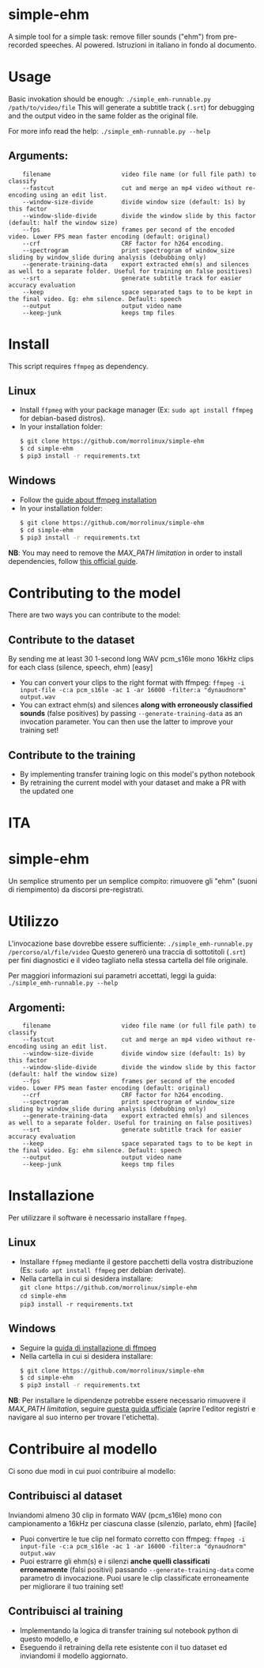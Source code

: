 # simple-ehm
A simple tool for a simple task: remove filler sounds ("ehm") from pre-recorded speeches. AI powered.
Istruzioni in italiano in fondo al documento.

# Usage
Basic invokation should be enough:
`./simple_emh-runnable.py /path/to/video/file`
This will generate a subtitle track (`.srt`) for debugging and the output video in the same folder as the original file.

For more info read the help:
`./simple_emh-runnable.py --help`

## Arguments:
```text
    filename                    video file name (or full file path) to classify
    --fastcut                   cut and merge an mp4 video without re-encoding using an edit list.
    --window-size-divide        divide window size (default: 1s) by this factor
    --window-slide-divide       divide the window slide by this factor (default: half the window size)
    --fps                       frames per second of the encoded video. Lower FPS mean faster encoding (default: original)
    --crf                       CRF factor for h264 encoding.
    --spectrogram               print spectrogram of window_size sliding by window_slide during analysis (debubbing only)
    --generate-training-data    export extracted ehm(s) and silences as well to a separate folder. Useful for training on false positives)
    --srt                       generate subtitle track for easier accuracy evaluation
    --keep                      space separated tags to to be kept in the final video. Eg: ehm silence. Default: speech
    --output                    output video name
    --keep-junk                 keeps tmp files
```

# Install
This script requires `ffmpeg` as dependency.

## Linux
- Install `ffpmeg` with your package manager (Ex: `sudo apt install ffmpeg` for debian-based distros).
- In your installation folder:<br>
  ```bash
  $ git clone https://github.com/morrolinux/simple-ehm
  $ cd simple-ehm
  $ pip3 install -r requirements.txt
  ```

## Windows
- Follow the [guide about ffmpeg installation](https://blog.gregzaal.com/how-to-install-ffmpeg-on-windows/)
- In your installation folder:<br>
  ```bash
  $ git clone https://github.com/morrolinux/simple-ehm
  $ cd simple-ehm
  $ pip3 install -r requirements.txt
  ```

**NB**: You may need to remove the *MAX_PATH limitation* in order to install dependencies, follow [this official guide](https://docs.python.org/3.7/using/windows.html#removing-the-max-path-limitation).

# Contributing to the model
There are two ways you can contribute to the model:

## Contribute to the dataset
By sending me at least 30 1-second long WAV pcm_s16le mono 16kHz clips for each class (silence, speech, ehm)  [easy]
- You can convert your clips to the right format with ffmpeg: `ffmpeg -i input-file -c:a pcm_s16le -ac 1 -ar 16000 -filter:a "dynaudnorm" output.wav`
- You can extract ehm(s) and silences **along with erroneously classified sounds** (false positives) by passing `--generate-training-data` as an invocation parameter. You can then use the latter to improve your training set!

## Contribute to the training
- By implementing transfer training logic on this model's python notebook
- By retraining the current model with your dataset and make a PR with the updated one


# ITA

# simple-ehm
Un semplice strumento per un semplice compito: rimuovere gli "ehm" (suoni di riempimento) da discorsi pre-registrati. 

# Utilizzo
L'invocazione base dovrebbe essere sufficiente:
`./simple_emh-runnable.py /percorso/al/file/video`
Questo genererò una traccia di sottotitoli (`.srt`) per fini diagnostici e il video tagliato nella stessa cartella del file originale.

Per maggiori informazioni sui parametri accettati, leggi la guida:
`./simple_emh-runnable.py --help`

## Argomenti:
```text
    filename                    video file name (or full file path) to classify
    --fastcut                   cut and merge an mp4 video without re-encoding using an edit list.
    --window-size-divide        divide window size (default: 1s) by this factor
    --window-slide-divide       divide the window slide by this factor (default: half the window size)
    --fps                       frames per second of the encoded video. Lower FPS mean faster encoding (default: original)
    --crf                       CRF factor for h264 encoding.
    --spectrogram               print spectrogram of window_size sliding by window_slide during analysis (debubbing only)
    --generate-training-data    export extracted ehm(s) and silences as well to a separate folder. Useful for training on false positives)
    --srt                       generate subtitle track for easier accuracy evaluation
    --keep                      space separated tags to to be kept in the final video. Eg: ehm silence. Default: speech
    --output                    output video name
    --keep-junk                 keeps tmp files
```

# Installazione
Per utilizzare il software è necessario installare `ffmpeg`.

## Linux
- Installare `ffpmeg` mediante il gestore pacchetti della vostra distribuzione (Es: `sudo apt install ffmpeg` per debian derivate).
- Nella cartella in cui si desidera installare:<br>
  `git clone https://github.com/morrolinux/simple-ehm` <br>
  `cd simple-ehm`<br>
  `pip3 install -r requirements.txt`
## Windows
- Seguire la [guida di installazione di ffmpeg](https://blog.gregzaal.com/how-to-install-ffmpeg-on-windows/)
- Nella cartella in cui si desidera installare:<br>
  ```bash
  $ git clone https://github.com/morrolinux/simple-ehm
  $ cd simple-ehm
  $ pip3 install -r requirements.txt
  ```

**NB**: Per installare le dipendenze potrebbe essere necessario rimuovere il *MAX_PATH limitation*, seguire [questa guida ufficiale](https://docs.python.org/3.7/using/windows.html#removing-the-max-path-limitation) (aprire l'editor registri e navigare al suo interno per trovare l'etichetta).

# Contribuire al modello
Ci sono due modi in cui puoi contribuire al modello:

## Contribuisci al dataset
Inviandomi almeno 30 clip in formato WAV (pcm_s16le) mono con campionamento a 16kHz per ciascuna classe (silenzio, parlato, ehm)  [facile]
- Puoi convertire le tue clip nel formato corretto con ffmpeg: `ffmpeg -i input-file -c:a pcm_s16le -ac 1 -ar 16000 -filter:a "dynaudnorm" output.wav`
- Puoi estrarre gli ehm(s) e i silenzi **anche quelli classificati erroneamente** (falsi positivi) passando `--generate-training-data` come parametro di invocazione. Puoi usare le clip classificate erroneamente per migliorare il tuo training set!

## Contribuisci al training
- Implementando la logica di transfer training sul notebook python di questo modello, e
- Eseguendo il retraining della rete esistente con il tuo dataset ed inviandomi il modello aggiornato.